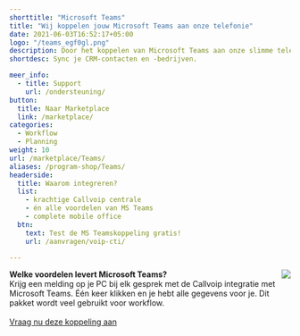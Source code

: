 ```yaml
---
shorttitle: "Microsoft Teams"
title: "Wij koppelen jouw Microsoft Teams aan onze telefonie"
date: 2021-06-03T16:52:17+05:00
logo: "/teams_egf0gl.png"
description: Door het koppelen van Microsoft Teams aan onze slimme telefonie werk je een stuk efficienter.
shortdesc: Sync je CRM-contacten en -bedrijven.

meer_info:
  - title: Support
    url: /ondersteuning/
button:
  title: Naar Marketplace
  link: /marketplace/
categories:
  - Workflow
  - Planning
weight: 10
url: /marketplace/Teams/
aliases: /program-shop/Teams/
headerside:
  title: Waarom integreren?
  list:
    - krachtige Callvoip centrale
    - én alle voordelen van MS Teams 
    - complete mobile office 
  btn:
    text: Test de MS Teamskoppeling gratis!
    url: /aanvragen/voip-cti/

---
```


**Welke voordelen levert Microsoft Teams?**
<img src="https://res.cloudinary.com/callvoip/image/upload/popup_crm_jmr7fc.png" style="float:right"><br>
Krijg een melding op je PC bij elk gesprek met de Callvoip integratie met Microsoft Teams. Één keer klikken en je hebt alle gegevens voor je. Dit pakket wordt veel gebruikt voor workflow.<br><br><a href="/aanvragen/voip-cti/" class="button">Vraag nu deze koppeling aan</a>

